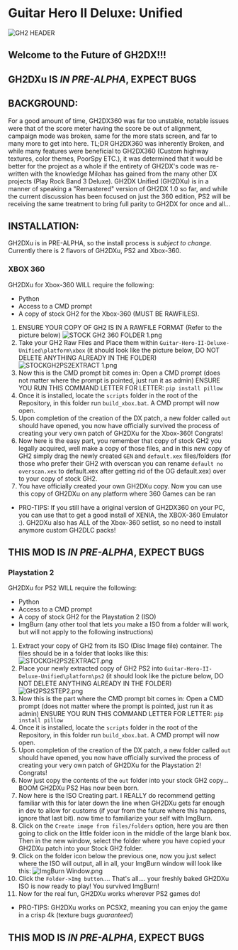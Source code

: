 # Guitar Hero II Deluxe: Unified
![GH2 HEADER](Guitar-Hero-II-Deluxe-Unified/dependencies/media/header.png)
## Welcome to the Future of GH2DX!!!

## GH2DXu IS *IN PRE-ALPHA*, EXPECT BUGS

## BACKGROUND:
For a good amount of time, GH2DX360 was far too unstable, notable issues were that of the score meter having the score be out of alignment, campaign mode was broken, same for the more stats screen, and far to many more to get into here. TL;DR GH2DX360 was inherently Broken, and while many features were beneficial to GH2DX360 (Custom highway textures, color themes, PoorSpy ETC.), it was determined that it would be better for the project as a whole if the entirety of GH2DX's code was re-written with the knowledge Milohax has gained from the many other DX projects (Play Rock Band 3 Deluxe). GH2DX Unified (GH2DXu) is in a manner of speaking a "Remastered" version of GH2DX 1.0 so far, and while the current discussion has been focused on just the 360 edition, PS2 will be receiving the same treatment to bring full parity to GH2DX for once and all...


## INSTALLATION:
GH2DXu is in PRE-ALPHA, so the install process is *subject to change*. Currently there is 2 flavors of GH2DXu, PS2 and Xbox-360.

### XBOX 360
GH2DXu for Xbox-360 WILL require the following:
- Python
- Access to a CMD prompt
- A copy of stock GH2 for the Xbox-360 (MUST BE RAWFILES).

1. ENSURE YOUR COPY OF GH2 IS IN A RAWFILE FORMAT (Refer to the picture below)
![STOCK GH2 360 FOLDER 1.png](Guitar-Hero-II-Deluxe-Unified/dependencies/media/STOCKGH2360FOLDER.png)
2. Take your GH2 Raw Files and Place them within `Guitar-Hero-II-Deluxe-Unified\platform\xbox` (it should look like the picture below, DO NOT DELETE ANYTHING ALREADY IN THE FOLDER)
![STOCKGH2PS2EXTRACT 1.png](Guitar-Hero-II-Deluxe-Unified/dependencies/media/360STEP2.png)
3. Now this is the CMD prompt bit comes in: Open a CMD prompt (does not matter where the prompt is pointed, just run it as admin)
ENSURE YOU RUN THIS COMMAND LETTER FOR LETTER: `pip install pillow` 
4. Once it is installed, locate the `scripts` folder in the root of the Repository, in this folder run `build_xbox.bat`. A CMD prompt will now open.
5. Upon completion of the creation of the DX patch, a new folder called `out` should have opened, you now have officially survived the process of creating
your very own patch of GH2DXu for the Xbox-360! Congrats!
6. Now here is the easy part, you remember that copy of stock GH2 you legally acquired, well make a copy of those files, and in this new copy of GH2
simply drag the newly created `GEN` and `default.xex` files/folders (for those who prefer their GH2 with overscan you can rename `default no overscan.xex` to 
default.xex after getting rid of the OG default.xex) over to your copy of stock GH2.
7. You have officially created your own GH2DXu copy. Now you can use this copy of GH2DXu on any platform where 360 Games can be ran
	
- PRO-TIPS: If you still have a original version of GH2DX360 on your PC, you can use that to get a good install of XENIA, the XBOX-360 Emulator :).
			   GH2DXu also has ALL of the Xbox-360 setlist, so no need to install anymore custom GH2DLC packs!

## THIS MOD IS *IN PRE-ALPHA*, EXPECT BUGS

### Playstation 2
GH2DXu for PS2 WILL require the following:
- Python
- Access to a CMD prompt
- A copy of stock GH2 for the Playstation 2 (ISO)
- ImgBurn (any other tool that lets you make a ISO from a folder will work, but will not apply to the following instructions)

1. Extract your copy of GH2 from its ISO (Disc Image file) container. The files should be in a folder that looks like this:
![STOCKGH2PS2EXTRACT.png](Guitar-Hero-II-Deluxe-Unified/dependencies/media/STOCKGH2PS2EXTRACT.png)
2. Place your newly extracted copy of GH2 PS2 into `Guitar-Hero-II-Deluxe-Unified\platform\ps2` (it should look like the picture below, DO NOT DELETE ANYTHING ALREADY IN THE FOLDER)
![GH2PS2STEP2.png](Guitar-Hero-II-Deluxe-Unified/dependencies/media/GH2PS2STEP2.png) 
3. Now this is the part where the CMD prompt bit comes in: Open a CMD prompt (does not matter where the prompt is pointed, just run it as admin)
ENSURE YOU RUN THIS COMMAND LETTER FOR LETTER: `pip install pillow` 
4. Once it is installed, locate the `scripts` folder in the root of the Repository, in this folder run `build_xbox.bat`. A CMD prompt will now open.
5. Upon completion of the creation of the DX patch, a new folder called `out` should have opened, you now have officially survived the process of creating
your very own patch of GH2DXu for the Playstation 2! Congrats!
6. Now just copy the contents of the `out` folder into your stock GH2 copy... BOOM GH2DXu PS2 Has now been born.
7. Now here is the ISO Creating part. I REALLY do recommend getting familiar with this for later down the line when GH2DXu gets far enough in dev to allow for customs (if your from the future where this happens, ignore that last bit). now time to familiarize your self with ImgBurn.
8. Click on the `Create image from files/folders` option, here you are then going to click on the little folder icon in the middle of the large blank box.
Then in the new window, select the folder where you have copied your GH2DXu patch into your Stock GH2 folder.
9. Click on the folder icon below the previous one, now you just select where the ISO will output, all in all, your ImgBurn window will look like this:
![ImgBurn Window.png](Guitar-Hero-II-Deluxe-Unified/dependencies/media/ImgBurnWindow.png)
10. Click the `Folder->Img button`.... That's all.... your freshly baked GH2DXu ISO is now ready to play! You survived ImgBurn!
11. Now for the real fun, GH2DXu works wherever PS2 games do!

- PRO-TIPS: GH2DXu works on PCSX2, meaning you can enjoy the game in a crisp 4k (texture bugs *guaranteed*)
## THIS MOD IS *IN PRE-ALPHA*, EXPECT BUGS 


